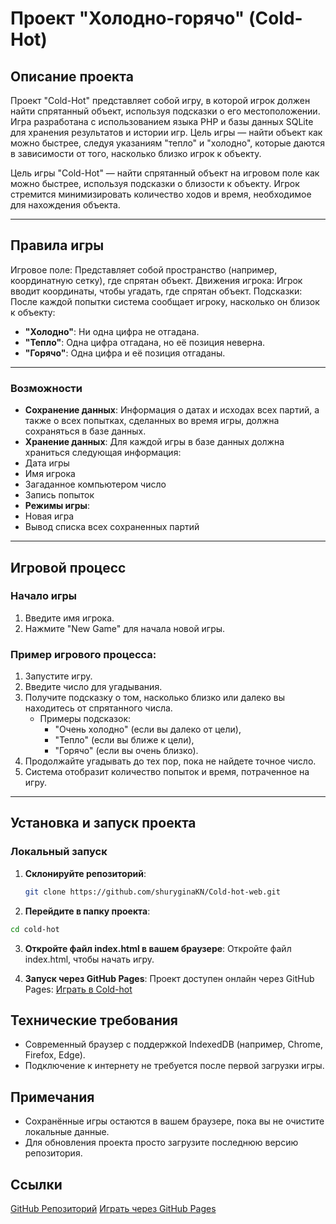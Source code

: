 # Проект "Холодно-горячо" (Cold-Hot)

## Описание проекта

Проект "Cold-Hot" представляет собой игру, в которой игрок должен найти спрятанный объект, используя подсказки о его местоположении. Игра разработана с использованием языка PHP и базы данных SQLite для хранения результатов и истории игр. Цель игры — найти объект как можно быстрее, следуя указаниям "тепло" и "холодно", которые даются в зависимости от того, насколько близко игрок к объекту.

Цель игры "Cold-Hot" — найти спрятанный объект на игровом поле как можно быстрее, используя подсказки о близости к объекту. Игрок стремится минимизировать количество ходов и время, необходимое для нахождения объекта.

---

## Правила игры

Игровое поле: Представляет собой пространство (например, координатную сетку), где спрятан объект.
Движения игрока: Игрок вводит координаты, чтобы угадать, где спрятан объект.
Подсказки: После каждой попытки система сообщает игроку, насколько он близок к объекту:

- **"Холодно"**: Ни одна цифра не отгадана.
- **"Тепло"**: Одна цифра отгадана, но её позиция неверна.
- **"Горячо"**: Одна цифра и её позиция отгаданы.

---

### Возможности

- **Сохранение данных**: Информация о датах и исходах всех партий, а также о всех попытках, сделанных во время игры, должна сохраняться в базе данных.
- **Хранение данных**: Для каждой игры в базе данных должна храниться следующая информация:
- Дата игры
- Имя игрока
- Загаданное компьютером число
- Запись попыток 
- **Режимы игры**:
- Новая игра
- Вывод списка всех сохраненных партий

---

## Игровой процесс

### Начало игры

1. Введите имя игрока.
2. Нажмите "New Game" для начала новой игры.

### Пример игрового процесса:

1. Запустите игру.
2. Введите число для угадывания.
3. Получите подсказку о том, насколько близко или далеко вы находитесь от спрятанного числа.
   - Примеры подсказок: 
     - "Очень холодно" (если вы далеко от цели),
     - "Тепло" (если вы ближе к цели),
     - "Горячо" (если вы очень близко).
4. Продолжайте угадывать до тех пор, пока не найдете точное число.
5. Система отобразит количество попыток и время, потраченное на игру.

---

## Установка и запуск проекта

### Локальный запуск

1. **Склонируйте репозиторий**:
   ```bash
   git clone https://github.com/shuryginaKN/Cold-hot-web.git
   
2. **Перейдите в папку проекта**:

```bash
cd cold-hot
```
3. **Откройте файл index.html в вашем браузере**: 
    Откройте файл index.html, чтобы начать игру.

4. **Запуск через GitHub Pages**:
Проект доступен онлайн через GitHub Pages:
[Играть в Cold-hot](https://shuryginakn.github.io/Cold-hot-web/)

## Технические требования
- Современный браузер с поддержкой IndexedDB (например, Chrome, Firefox, Edge).
- Подключение к интернету не требуется после первой загрузки игры.

## Примечания
- Сохранённые игры остаются в вашем браузере, пока вы не очистите локальные данные.
- Для обновления проекта просто загрузите последнюю версию репозитория.

## Ссылки
[GitHub Репозиторий](https://github.com/shuryginaKN/Cold-hot-web.git)
[Играть через GitHub Pages](https://shuryginakn.github.io/Cold-hot-web/)
